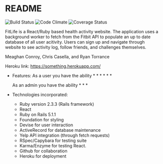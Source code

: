 # README

![Build Status](https://codeship.com/projects/39cab850-3cfe-0135-c4b3-62b6104b787a/status?branch=master)
![Code Climate](https://codeclimate.com/github/torrancejr/fitbit.png)
![Coverage Status](https://coveralls.io/repos/torrancejr/fitbit/badge.png)

FitLife is a React/Ruby based health activity website. The application uses a background worker to fetch from the Fitbit API to populate an up to date database of all user acitivity. Users can sign up and navigate through website to see activity log, follow friends, and challenges themselves.

Meaghan Conroy, Chris Casella, and Ryan Torrance

Heroku link: https://something.herokuapp.com/

* Features:
  As a user you have the ability
    *
    *
    *
    *
    *
    *

  As an admin you have the ability
    *
    *
    *

* Technologies incorporated:
    * Ruby version 2.3.3 (Rails framework)
    * React
    * Ruby on Rails 5.1.1
    * Foundation for styling
    * Devise for user interaction
    * ActiveRecord for database maintenance
    * Yelp API integration (through fetch requests)
    * RSpec/Capybara for testing suite
    * Karma/Enzyme for testing React.
    * Github for collaboration
    * Heroku for deployment

